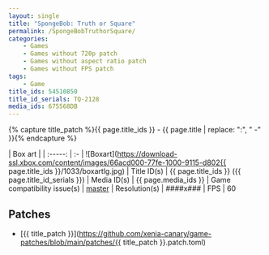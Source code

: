 ```yaml
---
layout: single
title: "SpongeBob: Truth or Square"
permalink: /SpongeBobTruthorSquare/
categories:
    - Games
    - Games without 720p patch
    - Games without aspect ratio patch
    - Games without FPS patch
tags:
    - Game
title_ids: 54510850
title_id_serials: TQ-2128
media_ids: 675568DB
---
```

{% capture title_patch %}{{ page.title_ids }} - {{ page.title | replace: ":", " -" }}{% endcapture %}

| Box art                     |
| :-----:                     | :-
| ![Boxart](https://download-ssl.xbox.com/content/images/66acd000-77fe-1000-9115-d802{{ page.title_ids }}/1033/boxartlg.jpg)
| Title ID(s)                 | {{ page.title_ids }} ({{ page.title_id_serials }})
| Media ID(s)                 | {{ page.media_ids }}
| Game compatibility issue(s) | [master](https://github.com/xenia-project/game-compatibility/issues/767)
| Resolution(s)               | ####x###
| FPS                         | 60

## Patches
* [{{ title_patch }}](https://github.com/xenia-canary/game-patches/blob/main/patches/{{ title_patch }}.patch.toml)
